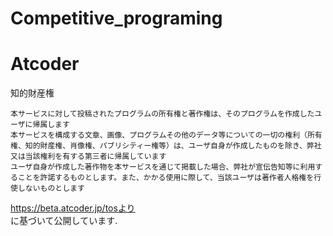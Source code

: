 # Competitive_programing
# Atcoder  
知的財産権

    本サービスに対して投稿されたプログラムの所有権と著作権は、そのプログラムを作成したユーザに帰属します
    本サービスを構成する文章、画像、プログラムその他のデータ等についての一切の権利（所有権、知的財産権、肖像権、パブリシティー権等）は、ユーザ自身が作成したものを除き、弊社又は当該権利を有する第三者に帰属しています
    ユーザ自身が作成した著作物を本サービスを通じて掲載した場合、弊社が宣伝告知等に利用することを許諾するものとします。また、かかる使用に際して、当該ユーザは著作者人格権を行使しないものとします

https://beta.atcoder.jp/tosより  
に基づいて公開しています.
